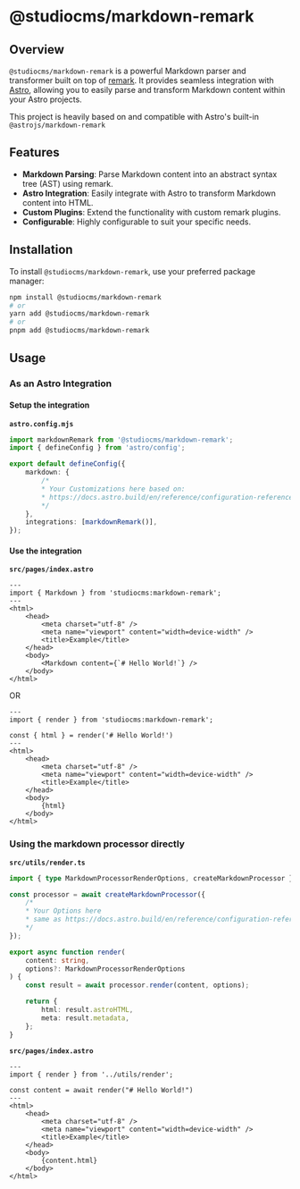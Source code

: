 # @studiocms/markdown-remark

## Overview

`@studiocms/markdown-remark` is a powerful Markdown parser and transformer built on top of [remark](https://github.com/remarkjs/remark). It provides seamless integration with [Astro](https://astro.build/), allowing you to easily parse and transform Markdown content within your Astro projects.

This project is heavily based on and compatible with Astro's built-in `@astrojs/markdown-remark`

## Features

- **Markdown Parsing**: Parse Markdown content into an abstract syntax tree (AST) using remark.
- **Astro Integration**: Easily integrate with Astro to transform Markdown content into HTML.
- **Custom Plugins**: Extend the functionality with custom remark plugins.
- **Configurable**: Highly configurable to suit your specific needs.

## Installation

To install `@studiocms/markdown-remark`, use your preferred package manager:

```bash
npm install @studiocms/markdown-remark
# or
yarn add @studiocms/markdown-remark
# or
pnpm add @studiocms/markdown-remark
```

## Usage

### As an Astro Integration

#### Setup the integration

**`astro.config.mjs`**

```ts
import markdownRemark from '@studiocms/markdown-remark';
import { defineConfig } from 'astro/config';

export default defineConfig({
    markdown: { 
        /* 
        * Your Customizations here based on: 
        * https://docs.astro.build/en/reference/configuration-reference/#markdown-options 
        */ 
    },
    integrations: [markdownRemark()],
});
```

#### Use the integration

**`src/pages/index.astro`**

```astro
---
import { Markdown } from 'studiocms:markdown-remark';
---
<html>
    <head>
        <meta charset="utf-8" />
        <meta name="viewport" content="width=device-width" />
        <title>Example</title>
    </head>
    <body>
        <Markdown content={`# Hello World!`} />
    </body>
</html>
```

OR

```astro
---
import { render } from 'studiocms:markdown-remark';

const { html } = render('# Hello World!')
---
<html>
    <head>
        <meta charset="utf-8" />
        <meta name="viewport" content="width=device-width" />
        <title>Example</title>
    </head>
    <body>
        {html}
    </body>
</html>
```

### Using the markdown processor directly

**`src/utils/render.ts`**

```ts
import { type MarkdownProcessorRenderOptions, createMarkdownProcessor } from '@studiocms/markdown-remark';

const processor = await createMarkdownProcessor({
	/* 
    * Your Options here 
    * same as https://docs.astro.build/en/reference/configuration-reference/#markdown-options
    */
});

export async function render(
	content: string,
	options?: MarkdownProcessorRenderOptions
) {
	const result = await processor.render(content, options);

	return {
		html: result.astroHTML,
		meta: result.metadata,
	};
}
```

**`src/pages/index.astro`**

```astro
---
import { render } from '../utils/render';

const content = await render("# Hello World!")
---
<html>
    <head>
        <meta charset="utf-8" />
        <meta name="viewport" content="width=device-width" />
        <title>Example</title>
    </head>
    <body>
        {content.html}
    </body>
</html>
```